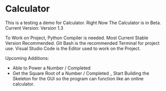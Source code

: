 # Calculator

This is a testing a demo for Calculator. 
Right Now The Calculator is in Beta.
Current Version: Version 1.3

To Work on Project, Python Compiler is needed. Most Current Stable Version Recommended.
Git Bash is the recommended Terminal for project use.
Visual Studio Code is the Editor used to work on the Project.

Upcoming Additions:

- Able to Power a Number / Completed
- Get the Square Root of a Number / Completed
_ Start Building the Skeleton for the GUI so the program can function like an online calculator.

